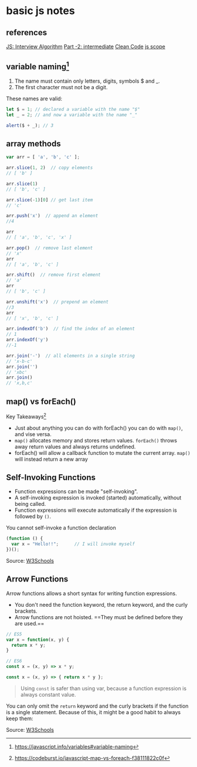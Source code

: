 # basic js notes

## references

[JS: Interview Algorithm](http://thatjsdude.com/interview/js1.html)
[Part -2: intermediate](http://thatjsdude.com/interview/js2.html)
[Clean Code](https://github.com/ryanmcdermott/clean-code-javascript)
[js scope](https://flaviocopes.com/javascript-automatic-semicolon-insertion/)

## variable naming[^variable-naming]

1. The name must contain only letters, digits, symbols $ and _.
2. The first character must not be a digit.

These names are valid:

```js
let $ = 1; // declared a variable with the name "$"
let _ = 2; // and now a variable with the name "_"

alert($ + _); // 3
```

[^variable-naming]: https://javascript.info/variables#variable-naming

## array methods

```js
var arr = [ 'a', 'b', 'c' ];

arr.slice(1, 2)  // copy elements
// [ 'b' ]

arr.slice(1)
// [ 'b', 'c' ]

arr.slice(-1)[0] // get last item
// 'c'

arr.push('x')  // append an element
//4

arr
// [ 'a', 'b', 'c', 'x' ]

arr.pop()  // remove last element
// 'x'
arr
// [ 'a', 'b', 'c' ]

arr.shift()  // remove first element
// 'a'
arr
// [ 'b', 'c' ]

arr.unshift('x')  // prepend an element
//3
arr
// [ 'x', 'b', 'c' ]

arr.indexOf('b')  // find the index of an element
// 1
arr.indexOf('y')
//-1

arr.join('-')  // all elements in a single string
// 'x-b-c'
arr.join('')
// 'xbc'
arr.join()
// 'x,b,c'
```

## map() vs forEach()

Key Takeaways[^mapforeach]
* Just about anything you can do with forEach() you can do with `map()`, and vise versa.
* `map()` allocates memory and stores return values. `forEach()` throws away return values and always returns undefined.
* forEach() will allow a callback function to mutate the current array. `map()` will instead return a new array

[^mapforeach]: https://codeburst.io/javascript-map-vs-foreach-f38111822c0f


## Self-Invoking Functions
* Function expressions can be made "self-invoking".
* A self-invoking expression is invoked (started) automatically, without being called.
* Function expressions will execute automatically if the expression is followed by `()`.

You cannot self-invoke a function declaration

```js
(function () {
  var x = "Hello!!";      // I will invoke myself
})();
```

Source: [W3Schools](https://www.w3schools.com/js/js_function_definition.asp)

## Arrow Functions
Arrow functions allows a short syntax for writing function expressions.

* You don't need the function keyword, the return keyword, and the curly brackets.
* Arrow functions are not hoisted. ==They must be defined before they are used.==

```js
// ES5
var x = function(x, y) {
  return x * y;
}

// ES6
const x = (x, y) => x * y; 

const x = (x, y) => { return x * y };
```

> Using `const` is safer than using var, because a function expression is always constant value.

You can only omit the `return` keyword and the curly brackets if the function is a single statement. Because of this, it might be a good habit to always keep them:


Source: [W3Schools](https://www.w3schools.com/js/js_function_definition.asp)